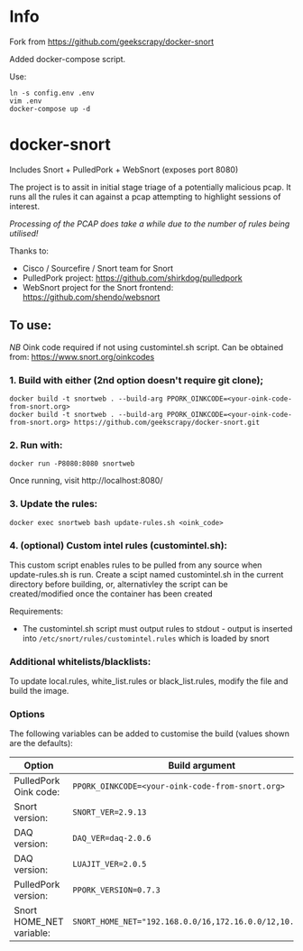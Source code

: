 # Info

Fork from https://github.com/geekscrapy/docker-snort

Added docker-compose script.

Use:
```
ln -s config.env .env
vim .env
docker-compose up -d
```

# docker-snort
 
Includes Snort + PulledPork + WebSnort (exposes port 8080)

The project is to assit in initial stage triage of a potentially malicious pcap. It runs all the rules it can against a pcap attempting to highlight sessions of interest.

*Processing of the PCAP does take a while due to the number of rules being utilised!*

Thanks to:
- Cisco / Sourcefire / Snort team for Snort
- PulledPork project: https://github.com/shirkdog/pulledpork
- WebSnort project for the Snort frontend: https://github.com/shendo/websnort

## To use:

*NB* Oink code required if not using customintel.sh script. Can be obtained from: https://www.snort.org/oinkcodes

### 1. Build with either (2nd option doesn't require git clone);
 
    docker build -t snortweb . --build-arg PPORK_OINKCODE=<your-oink-code-from-snort.org>
    docker build -t snortweb . --build-arg PPORK_OINKCODE=<your-oink-code-from-snort.org> https://github.com/geekscrapy/docker-snort.git
    
### 2. Run with:

    docker run -P8080:8080 snortweb
    
Once running, visit http://localhost:8080/

### 3. Update the rules:

    docker exec snortweb bash update-rules.sh <oink_code>

### 4. (optional) Custom intel rules (customintel.sh):

This custom script enables rules to be pulled from any source when update-rules.sh is run.
Create a scipt named customintel.sh in the current directory before building, or, alternativley the script can be created/modified once the container has been created
    
Requirements:
- The customintel.sh script must output rules to stdout - output is inserted into ```/etc/snort/rules/customintel.rules``` which is loaded by snort

### Additional whitelists/blacklists: 
To update local.rules, white_list.rules or black_list.rules, modify the file and build the image.

### Options
The following variables can be added to customise the build (values shown are the defaults):
 
| Option                   | Build argument                                                 |
|--------------------------|----------------------------------------------------------------|
| PulledPork Oink code:    | ```PPORK_OINKCODE=<your-oink-code-from-snort.org>```           |
| Snort version:           | ```SNORT_VER=2.9.13```                                       |
| DAQ version:             | ```DAQ_VER=daq-2.0.6```                                        |
| DAQ version:             | ```LUAJIT_VER=2.0.5```                                        |
| PulledPork version:      | ```PPORK_VERSION=0.7.3```                                      |
| Snort HOME_NET variable: | ```SNORT_HOME_NET="192.168.0.0/16,172.16.0.0/12,10.0.0.0/8"``` |

